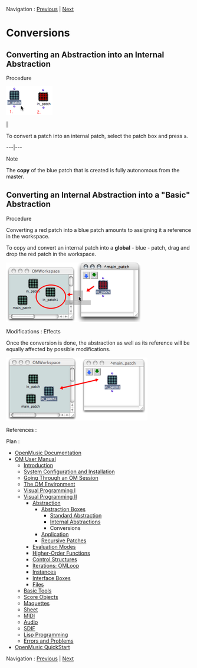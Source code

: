 Navigation : [Previous](RedAbstraction "page précédente\(Internal
Abstractions\)") | [Next](AbsApplication "page
suivante\(Application\)")


# Conversions

## Converting an Abstraction into an Internal Abstraction

Procedure

![](../res/switchtored1.png)

|

To convert a patch into an internal patch, select the patch box and press `a`.  
  
---|---  
  
Note

The **copy** of the blue patch that is created is fully autonomous from the
master.

## Converting an Internal Abstraction into a "Basic" Abstraction

Procedure

Converting a red patch into a blue patch amounts to assigning it a reference
in the workspace.

To copy and convert an internal patch into a  **global** - blue - patch, drag
and drop the red patch in the workspace.

![](../res/dropredintowrksp2.png)

Modifications : Effects

Once the conversion is done, the abstraction as well as its reference will be
equally affected by possible modifications.

![](../res/dropredintowrksp3.png)

References :

Plan :

  * [OpenMusic Documentation](OM-Documentation)
  * [OM User Manual](OM-User-Manual)
    * [Introduction](00-Sommaire)
    * [System Configuration and Installation](Installation)
    * [Going Through an OM Session](Goingthrough)
    * [The OM Environment](Environment)
    * [Visual Programming I](BasicVisualProgramming)
    * [Visual Programming II](AdvancedVisualProgramming)
      * [Abstraction](Abstraction)
        * [Abstraction Boxes](AbsBoxes)
          * [Standard Abstraction](BlueAbstraction)
          * [Internal Abstractions](RedAbstraction)
          * Conversions
        * [Application](AbsApplication)
        * [Recursive Patches](Recursion)
      * [Evaluation Modes](EvalModes)
      * [Higher-Order Functions](HighOrder)
      * [Control Structures](Control)
      * [Iterations: OMLoop](OMLoop)
      * [Instances](Instances)
      * [Interface Boxes](InterfaceBoxes)
      * [Files](Files)
    * [Basic Tools](BasicObjects)
    * [Score Objects](ScoreObjects)
    * [Maquettes](Maquettes)
    * [Sheet](Sheet)
    * [MIDI](MIDI)
    * [Audio](Audio)
    * [SDIF](SDIF)
    * [Lisp Programming](Lisp)
    * [Errors and Problems](errors)
  * [OpenMusic QuickStart](QuickStart-Chapters)

Navigation : [Previous](RedAbstraction "page précédente\(Internal
Abstractions\)") | [Next](AbsApplication "page
suivante\(Application\)")

